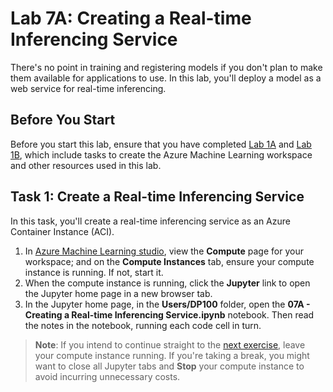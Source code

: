 # Lab 7A: Creating a Real-time Inferencing Service

There's no point in training and registering models if you don't plan to make them available for applications to use. In this lab, you'll deploy a model as a web service for real-time inferencing.

## Before You Start

Before you start this lab, ensure that you have completed [Lab 1A](Lab01A.md) and [Lab 1B](Lab01B.md), which include tasks to create the Azure Machine Learning workspace and other resources used in this lab.

## Task 1: Create a Real-time Inferencing Service

In this task, you'll create a real-time inferencing service as an Azure Container Instance (ACI).

1. In [Azure Machine Learning studio](https://ml.azure.com), view the **Compute** page for your workspace; and on the **Compute Instances** tab, ensure your compute instance is running. If not, start it.
2. When the compute instance is running, click the **Jupyter** link to open the Jupyter home page in a new browser tab.
3. In the Jupyter home page, in the **Users/DP100** folder, open the **07A - Creating a Real-time Inferencing Service.ipynb** notebook. Then read the notes in the notebook, running each code cell in turn.

> **Note**: If you intend to continue straight to the [next exercise](Lab07B.md), leave your compute instance running. If you're taking a break, you might want to close all Jupyter tabs and **Stop** your compute instance to avoid incurring unnecessary costs.
